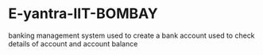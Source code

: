 # E-yantra-IIT-BOMBAY
banking management system 
used to create a bank account
used to check details of account and account balance
